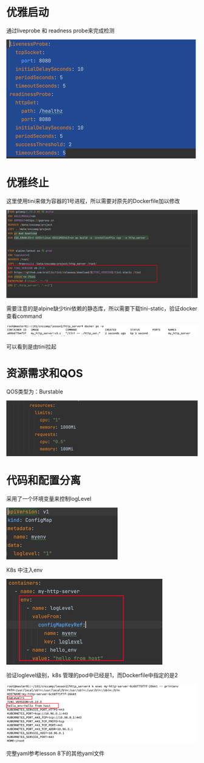 # 优雅启动

通过liveprobe 和 readness probe来完成检测

![img.png](img.png)

# 优雅终止

这里使用tini来做为容器的1号进程，所以需要对原先的Dockerfile加以修改

![img_1.png](img_1.png)

需要注意的是alpine缺少tini依赖的静态库，所以需要下载tini-static，验证docker 查看command

![img_2.png](img_2.png)

可以看到是由tini拉起

# 资源需求和QOS

QOS类型为：Burstable

![img_3.png](img_3.png)

# 代码和配置分离

采用了一个环境变量来控制logLevel 

![img_4.png](img_4.png)

K8s 中注入env

![img_6.png](img_6.png)

验证loglevel级别，k8s 管理的pod中已经是1，而Dockerfile中指定的是2

![img_5.png](img_5.png)

完整yaml参考lesson 8下的其他yaml文件